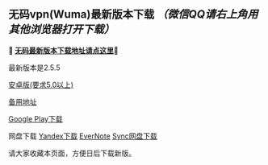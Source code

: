 ## 无码vpn(Wuma)最新版本下载 *（微信QQ请右上角用其他浏览器打开下载）*
**🔴 [无码最新版本下载地址请点这里](https://www.evernote.com/shard/s458/sh/836ab9a3-7a06-4fa4-bcab-67f032581a3d/3060e4e613a5ce2f/res/81f28c15-44f8-4776-bf6c-d8714345a010/Wuma-3.0.1_s1_signed.apk)🔴**

最新版本是2.5.5

[安卓版(要求5.0以上)](https://www.evernote.com/shard/s458/sh/836ab9a3-7a06-4fa4-bcab-67f032581a3d/3060e4e613a5ce2f/res/81f28c15-44f8-4776-bf6c-d8714345a010/Wuma-3.0.1_s1_signed.apk)

[备用地址](https://dl0tgz6ee3upo.cloudfront.net/production/app/builds/023/536/673/original/d3d9d5493c1e8e5acee6b6abff434315/Wuma-3.0.1_s1_signed.apk) 

[Google Play下载](https://play.google.com/store/apps/details?id=com.muma.pn) 

网盘下载
[Yandex下载](https://yadi.sk/d/DX2_JusG3S6PrX) 
[EverNote](https://www.evernote.com/l/AcqDarmjegZPpLyrZ_AyWBo9MGDk5hOlzi8) 
[Sync网盘下载](https://ln.sync.com/dl/9c3f10be0/7ihrejim-xtwzcczk-hjudqw-cxxrnxji) 


请大家收藏本页面，方便日后下载新版。


